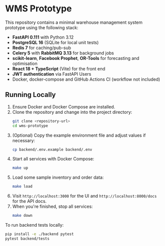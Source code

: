 # WMS Prototype

This repository contains a minimal warehouse management system prototype using the following stack:

- **FastAPI 0.111** with Python 3.12
- **PostgreSQL 16** (SQLite for local unit tests)
- **Redis 7** for caching/pub-sub
- **Celery 5** with **RabbitMQ 3.13** for background jobs
- **scikit-learn**, **Facebook Prophet**, **OR-Tools** for forecasting and optimisation
- **React 18 + TypeScript** (Vite) for the front end
- **JWT authentication** via FastAPI Users
- Docker, docker-compose and GitHub Actions CI (workflow not included)

## Running Locally

1. Ensure Docker and Docker Compose are installed.
2. Clone the repository and change into the project directory:
   ```bash
   git clone <repository-url>
   cd wms-prototype
   ```
3. (Optional) Copy the example environment file and adjust values if necessary:
   ```bash
   cp backend/.env.example backend/.env
   ```
4. Start all services with Docker Compose:
   ```bash
   make up
   ```
5. Load some sample inventory and order data:
   ```bash
   make load
   ```
6. Visit `http://localhost:3000` for the UI and `http://localhost:8000/docs` for the API docs.
7. When you're finished, stop all services:
   ```bash
   make down
   ```

To run backend tests locally:
```bash
pip install -e ./backend pytest
pytest backend/tests
```
